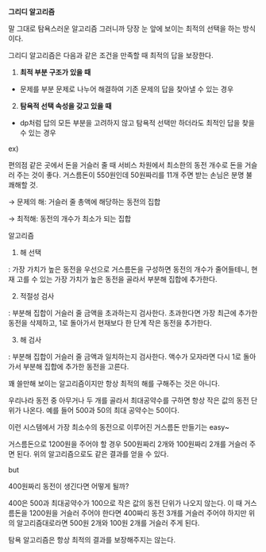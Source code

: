 
**그리디 알고리즘**

말 그대로 탐욕스러운 알고리즘 그러니까 당장 눈 앞에 보이는 최적의 선택을 하는 방식이다.

그리디 알고리즘은 다음과 같은 조건을 만족할 때 최적의 답을 보장한다.

1. **최적 부분 구조가 있을 때**
- 문제를 부분 문제로 나누어 해결하여 기존 문제의 답을 찾아낼 수 있는 경우

2. **탐욕적 선택 속성을 갖고 있을 때**
- dp처럼 답의 모든 부분을 고려하지 않고 탐욕적 선택만 하더라도 최적인 답을 찾을 수 있는 경우

ex)

편의점 같은 곳에서 돈을 거슬러 줄 때 서비스 차원에서 최소한의 동전 개수로 돈을 거슬러 주는 것이 좋다. 거스름돈이 550원인데 50원짜리를 11개 주면 받는 손님은 분명 불쾌해할 것.

→ 문제의 해: 거슬러 줄 총액에 해당하는 동전의 집합

→ 최적해: 동전의 개수가 최소가 되는 집합

알고리즘

1. 해 선택

: 가장 가치가 높은 동전을 우선으로 거스름돈을 구성하면 동전의 개수가 줄어들테니, 현재 고를 수 있는 가장 가치가 높은 동전을 골라서 부분해 집합에 추가한다.

2. 적절성 검사

: 부분해 집합이 거슬러 줄 금액을 초과하는지 검사한다. 초과한다면 가장 최근에 추가한 동전을 삭제하고, 1로 돌아가서 현재보다 한 단계 작은 동전을 추가한다.

3. 해 검사

: 부분해 집합이 거슬러 줄 금액과 일치하는지 검사한다. 액수가 모자라면 다시 1로 돌아가서 부분해 집합에 추가한 동전을 고른다. 

꽤 쓸만해 보이는 알고리즘이지만 항상 최적의 해를 구해주는 것은 아니다. 

우리나라 동전 중 아무거나 두 개를 골라서 최대공약수를 구하면 항상 작은 값의 동전 단위가 나온다. 예를 들어 500과 50의 최대 공약수는 50이다. 

이런 시스템에서 가장 최소수의 동전으로 이루어진 거스름돈 만들기는 easy~

거스름돈으로 1200원을 주어야 할 경우 500원짜리 2개와 100원짜리 2개를 거슬러 주면 된다. 위의 알고리즘으로도 같은 결과를 얻을 수 있다.

but

400원짜리 동전이 생긴다면 어떻게 될까? 

400은 500과 최대공약수가 100으로 작은 값의 동전 단위가 나오지 않는다. 이 때 거스름돈을 1200원을 거슬러 주어야 한다면 400짜리 동전 3개를 거슬러 주어야 하지만 위의 알고리즘대로라면 500원 2개와 100원 2개를 거슬러 주게 된다. 

탐욕 알고리즘은 항상 최적의 결과를 보장해주지는 않는다.

